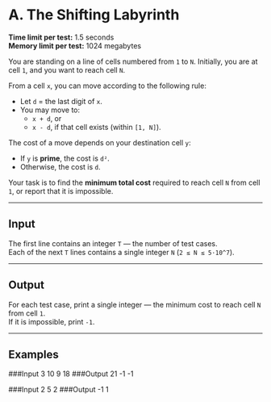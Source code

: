 # A. The Shifting Labyrinth

**Time limit per test:** 1.5 seconds  
**Memory limit per test:** 1024 megabytes  

You are standing on a line of cells numbered from `1` to `N`. Initially, you are at cell `1`, and you want to reach cell `N`.

From a cell `x`, you can move according to the following rule:

- Let `d` = the last digit of `x`.  
- You may move to:  
  - `x + d`, or  
  - `x - d`, if that cell exists (within `[1, N]`).  

The cost of a move depends on your destination cell `y`:

- If `y` is **prime**, the cost is `d²`.  
- Otherwise, the cost is `d`.  

Your task is to find the **minimum total cost** required to reach cell `N` from cell `1`, or report that it is impossible.

---

## Input
The first line contains an integer `T` — the number of test cases.  
Each of the next `T` lines contains a single integer `N` (`2 ≤ N ≤ 5⋅10^7`).  

---

## Output
For each test case, print a single integer — the minimum cost to reach cell `N` from cell `1`.  
If it is impossible, print `-1`.  

---

## Examples
###Input
3
10
9
18
###Output
21
-1
-1

###Input
2
5
2
###Output
-1
1
